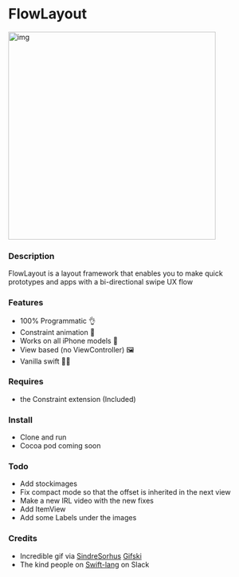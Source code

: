 # FlowLayout

<img width="416" alt="img" src="https://rawgit.com/stylekit/img/master/short.gif">

### Description
FlowLayout is a layout framework that enables you to make quick prototypes and apps with a bi-directional swipe UX flow

### Features
- 100% Programmatic 👌
- Constraint animation 📐
- Works on all iPhone models 📱
- View based (no ViewController) 🖼
- Vanilla swift 🍦🔸

### Requires 
- the Constraint extension (Included)

### Install 
- Clone and run
- Cocoa pod coming soon

### Todo
- Add stockimages 
- Fix compact mode so that the offset is inherited in the next view
- Make a new IRL video with the new fixes
- Add ItemView 
- Add some Labels under the images


### Credits
- Incredible gif via [SindreSorhus](https://github.com/sindresorhus) [Gifski](https://github.com/sindresorhus/gifski-app) 
- The kind people on [Swift-lang](https://slofile.com/slack/swift-lang) on Slack 